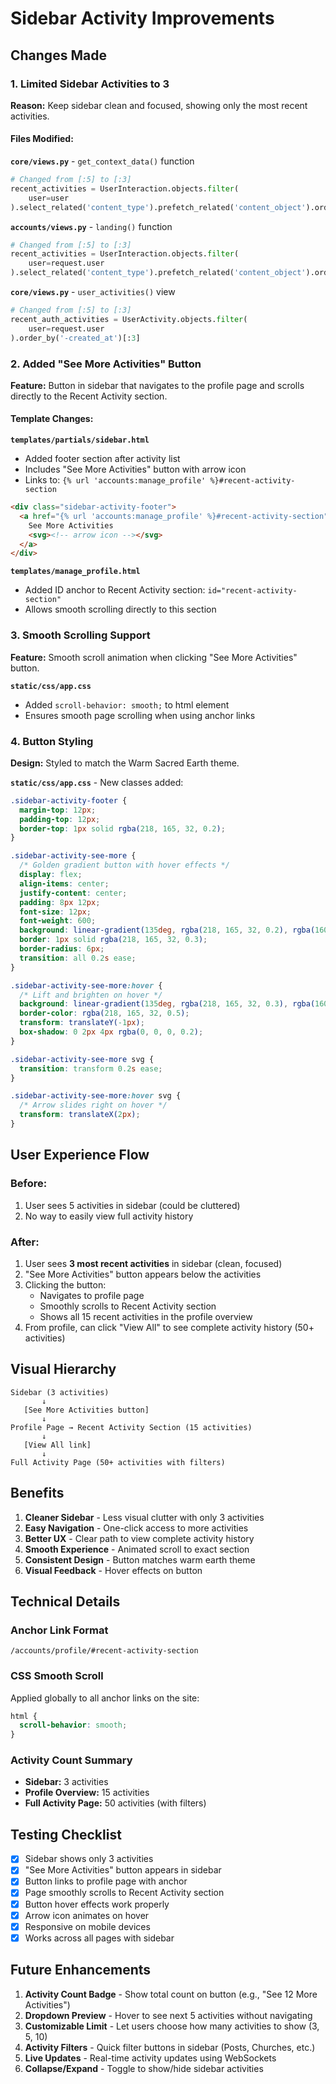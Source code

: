 # Sidebar Activity Improvements

## Changes Made

### 1. Limited Sidebar Activities to 3
**Reason:** Keep sidebar clean and focused, showing only the most recent activities.

#### Files Modified:

**`core/views.py`** - `get_context_data()` function
```python
# Changed from [:5] to [:3]
recent_activities = UserInteraction.objects.filter(
    user=user
).select_related('content_type').prefetch_related('content_object').order_by('-created_at')[:3]
```

**`accounts/views.py`** - `landing()` function
```python
# Changed from [:5] to [:3]
recent_activities = UserInteraction.objects.filter(
    user=request.user
).select_related('content_type').prefetch_related('content_object').order_by('-created_at')[:3]
```

**`core/views.py`** - `user_activities()` view
```python
# Changed from [:5] to [:3]
recent_auth_activities = UserActivity.objects.filter(
    user=request.user
).order_by('-created_at')[:3]
```

### 2. Added "See More Activities" Button
**Feature:** Button in sidebar that navigates to the profile page and scrolls directly to the Recent Activity section.

#### Template Changes:

**`templates/partials/sidebar.html`**
- Added footer section after activity list
- Includes "See More Activities" button with arrow icon
- Links to: `{% url 'accounts:manage_profile' %}#recent-activity-section`

```html
<div class="sidebar-activity-footer">
  <a href="{% url 'accounts:manage_profile' %}#recent-activity-section" class="sidebar-activity-see-more">
    See More Activities
    <svg><!-- arrow icon --></svg>
  </a>
</div>
```

**`templates/manage_profile.html`**
- Added ID anchor to Recent Activity section: `id="recent-activity-section"`
- Allows smooth scrolling directly to this section

### 3. Smooth Scrolling Support
**Feature:** Smooth scroll animation when clicking "See More Activities" button.

**`static/css/app.css`**
- Added `scroll-behavior: smooth;` to html element
- Ensures smooth page scrolling when using anchor links

### 4. Button Styling
**Design:** Styled to match the Warm Sacred Earth theme.

**`static/css/app.css`** - New classes added:

```css
.sidebar-activity-footer {
  margin-top: 12px;
  padding-top: 12px;
  border-top: 1px solid rgba(218, 165, 32, 0.2);
}

.sidebar-activity-see-more {
  /* Golden gradient button with hover effects */
  display: flex;
  align-items: center;
  justify-content: center;
  padding: 8px 12px;
  font-size: 12px;
  font-weight: 600;
  background: linear-gradient(135deg, rgba(218, 165, 32, 0.2), rgba(160, 82, 45, 0.2));
  border: 1px solid rgba(218, 165, 32, 0.3);
  border-radius: 6px;
  transition: all 0.2s ease;
}

.sidebar-activity-see-more:hover {
  /* Lift and brighten on hover */
  background: linear-gradient(135deg, rgba(218, 165, 32, 0.3), rgba(160, 82, 45, 0.3));
  border-color: rgba(218, 165, 32, 0.5);
  transform: translateY(-1px);
  box-shadow: 0 2px 4px rgba(0, 0, 0, 0.2);
}

.sidebar-activity-see-more svg {
  transition: transform 0.2s ease;
}

.sidebar-activity-see-more:hover svg {
  /* Arrow slides right on hover */
  transform: translateX(2px);
}
```

## User Experience Flow

### Before:
1. User sees 5 activities in sidebar (could be cluttered)
2. No way to easily view full activity history

### After:
1. User sees **3 most recent activities** in sidebar (clean, focused)
2. "See More Activities" button appears below the activities
3. Clicking the button:
   - Navigates to profile page
   - Smoothly scrolls to Recent Activity section
   - Shows all 15 recent activities in the profile overview
4. From profile, can click "View All" to see complete activity history (50+ activities)

## Visual Hierarchy

```
Sidebar (3 activities)
       ↓
   [See More Activities button]
       ↓
Profile Page → Recent Activity Section (15 activities)
       ↓
   [View All link]
       ↓
Full Activity Page (50+ activities with filters)
```

## Benefits

1. **Cleaner Sidebar** - Less visual clutter with only 3 activities
2. **Easy Navigation** - One-click access to more activities
3. **Better UX** - Clear path to view complete activity history
4. **Smooth Experience** - Animated scroll to exact section
5. **Consistent Design** - Button matches warm earth theme
6. **Visual Feedback** - Hover effects on button

## Technical Details

### Anchor Link Format
```
/accounts/profile/#recent-activity-section
```

### CSS Smooth Scroll
Applied globally to all anchor links on the site:
```css
html {
  scroll-behavior: smooth;
}
```

### Activity Count Summary
- **Sidebar:** 3 activities
- **Profile Overview:** 15 activities  
- **Full Activity Page:** 50 activities (with filters)

## Testing Checklist

- [x] Sidebar shows only 3 activities
- [x] "See More Activities" button appears in sidebar
- [x] Button links to profile page with anchor
- [x] Page smoothly scrolls to Recent Activity section
- [x] Button hover effects work properly
- [x] Arrow icon animates on hover
- [x] Responsive on mobile devices
- [x] Works across all pages with sidebar

## Future Enhancements

1. **Activity Count Badge** - Show total count on button (e.g., "See 12 More Activities")
2. **Dropdown Preview** - Hover to see next 5 activities without navigating
3. **Customizable Limit** - Let users choose how many activities to show (3, 5, 10)
4. **Activity Filters** - Quick filter buttons in sidebar (Posts, Churches, etc.)
5. **Live Updates** - Real-time activity updates using WebSockets
6. **Collapse/Expand** - Toggle to show/hide sidebar activities
